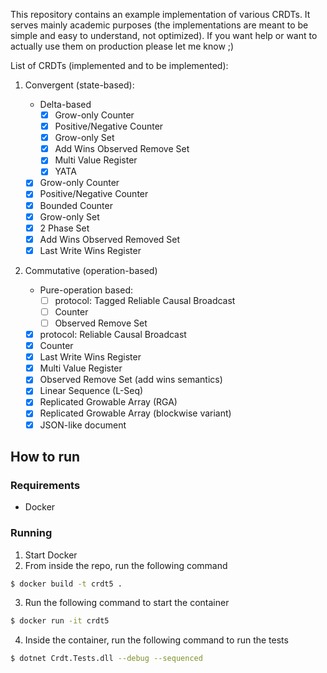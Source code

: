 This repository contains an example implementation of various CRDTs. It serves
mainly academic purposes (the implementations are meant to be simple and easy to
understand, not optimized). If you want help or want to actually use them on
production please let me know ;)

List of CRDTs (implemented and to be implemented):

1. Convergent (state-based):

   - Delta-based
     - [x] Grow-only Counter
     - [x] Positive/Negative Counter
     - [x] Grow-only Set
     - [x] Add Wins Observed Remove Set
     - [x] Multi Value Register
     - [x] YATA
   - [x] Grow-only Counter
   - [x] Positive/Negative Counter
   - [x] Bounded Counter
   - [x] Grow-only Set
   - [x] 2 Phase Set
   - [x] Add Wins Observed Removed Set
   - [x] Last Write Wins Register

1. Commutative (operation-based)
   - Pure-operation based:
     - [ ] protocol: Tagged Reliable Causal Broadcast
     - [ ] Counter
     - [ ] Observed Remove Set
   - [x] protocol: Reliable Causal Broadcast
   - [x] Counter
   - [x] Last Write Wins Register
   - [x] Multi Value Register
   - [x] Observed Remove Set (add wins semantics)
   - [x] Linear Sequence (L-Seq)
   - [x] Replicated Growable Array (RGA)
   - [x] Replicated Growable Array (blockwise variant)
   - [x] JSON-like document

## How to run

### Requirements

- Docker

### Running

1. Start Docker
2. From inside the repo, run the following command

```sh
$ docker build -t crdt5 .
```

3. Run the following command to start the container

```sh
$ docker run -it crdt5
```

4. Inside the container, run the following command to run the tests

```sh
$ dotnet Crdt.Tests.dll --debug --sequenced
```
